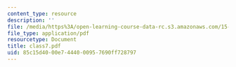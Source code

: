```yaml
---
content_type: resource
description: ''
file: /media/https%3A/open-learning-course-data-rc.s3.amazonaws.com/15-535-business-analysis-using-financial-statements-spring-2003/85c15d4000e7444000957690ff728797_class7.pdf
file_type: application/pdf
resourcetype: Document
title: class7.pdf
uid: 85c15d40-00e7-4440-0095-7690ff728797
---
```


